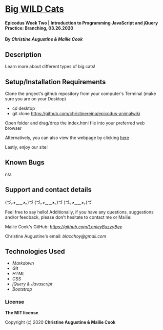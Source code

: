 # [Big WILD Cats](https://christinereina.github.io/epicodus-animalwiki/)

#### Epicodus Week Two | Introduction to Programming JavaScript and jQuery Practice: Branching, 03.26.2020

#### By _**Christine Augustine & Mailie Cook**_

## Description

Learn more about different types of big cats!

## Setup/Installation Requirements

Clone the project's github repository from your computer's Terminal (make sure you are on your Desktop)

* cd desktop
* git clone https://github.com/christinereina/epicodus-animalwiki

Open folder and drag/drop the index.html file into your preferred web browser

Alternatively, you can also view the webpage by clicking [here](https://christinereina.github.io/epicodus-animalwiki/)

Lastly, enjoy our site!

## Known Bugs

n/a

## Support and contact details

(づ｡◕‿‿◕｡)づ (づ｡◕‿‿◕｡)づ (づ｡◕‿‿◕｡)づ

Feel free to say hello! Additionally, if you have any questions, suggestions and/or feedback, please don't hesitate to contact me or Mailie:

Mailie Cook's GitHub:
_https://github.com/LonleyBuzzyBee_

Christine Augustine's email:
_blacchoy@gmail.com_

## Technologies Used

* _Markdown_
* _Git_
* _HTML_
* _CSS_
* _jQuery & Javascript_
* _Bootstrap_  

### License

**The MIT license**

Copyright (c) 2020 **Christine Augustine & Mailie Cook**
